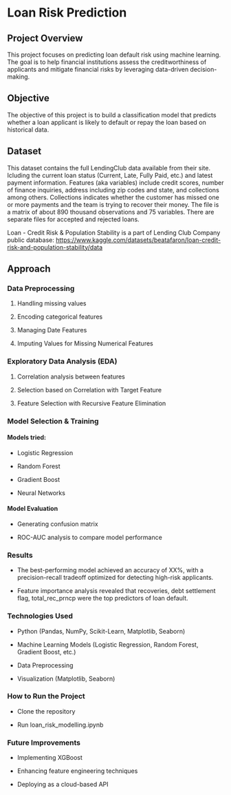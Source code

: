 # Loan Risk Prediction

## Project Overview

This project focuses on predicting loan default risk using machine learning. The goal is to help financial institutions assess the creditworthiness of applicants and mitigate financial risks by leveraging data-driven decision-making.

## Objective

The objective of this project is to build a classification model that predicts whether a loan applicant is likely to default or repay the loan based on historical data.

## Dataset

This dataset contains the full LendingClub data available from their site. Icluding the current loan status (Current, Late, Fully Paid, etc.) and latest payment information. Features (aka variables) include credit scores, number of finance inquiries, address including zip codes and state, and collections among others. Collections indicates whether the customer has missed one or more payments and the team is trying to recover their money. The file is a matrix of about 890 thousand observations and 75 variables. There are separate files for accepted and rejected loans. 

Loan - Credit Risk & Population Stability is a part of Lending Club Company public database:
https://www.kaggle.com/datasets/beatafaron/loan-credit-risk-and-population-stability/data


## Approach

### Data Preprocessing

1. Handling missing values

2. Encoding categorical features

3. Managing Date Features

4. Imputing Values for Missing Numerical Features

### Exploratory Data Analysis (EDA)

1. Correlation analysis between features

2. Selection based on Correlation with Target Feature

3. Feature Selection with Recursive Feature Elimination


### Model Selection & Training

#### Models tried:

- Logistic Regression

- Random Forest

- Gradient Boost

- Neural Networks


#### Model Evaluation

- Generating confusion matrix

- ROC-AUC analysis to compare model performance


### Results 

- The best-performing model achieved an accuracy of XX%, with a precision-recall tradeoff optimized for detecting high-risk applicants.

- Feature importance analysis revealed that recoveries, debt settlement flag, total_rec_prncp were the top predictors of loan default.

### Technologies Used

- Python (Pandas, NumPy, Scikit-Learn, Matplotlib, Seaborn)

- Machine Learning Models (Logistic Regression, Random Forest, Gradient Boost, etc.)

- Data Preprocessing

- Visualization (Matplotlib, Seaborn)

### How to Run the Project

- Clone the repository

- Run loan_risk_modelling.ipynb

### Future Improvements

- Implementing XGBoost

- Enhancing feature engineering techniques

- Deploying as a cloud-based API